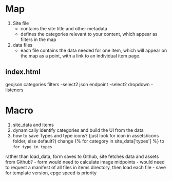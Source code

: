 # Map 

1. Site file
    - contains the site title and other metadata
    - defines the categories relevant to your content, which appear as filters in the map
2. data files 
    - each file contains the data needed for one item, which will appear on the map as a point, with a link to an individual item page.



## index.html
geojson
categories
filters
    -select2  json endpoint
    -select2 dropdown
    -listeners

# Macro
1. site_data and items 
2. dynamically identify categories and build the UI from the data
3. how to save Types and type icons? (just look for icon in assets/icons folder, else default?)
 change {% for category in site_data['types'] %} to `for type in types`

 rather than load_data, form saves to Github, site fetches data and assets from Github? 
    - form would need to calculate image midpoints
    - would need to request a manifest of all files in items directory, then load each file
    - save for template version, cpgc speed is priority